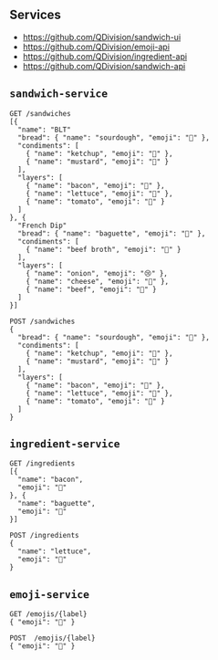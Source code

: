## Services
* https://github.com/QDivision/sandwich-ui
* https://github.com/QDivision/emoji-api
* https://github.com/QDivision/ingredient-api
* https://github.com/QDivision/sandwich-api

## `sandwich-service`

```
GET /sandwiches
[{
  "name": "BLT"
  "bread": { "name": "sourdough", "emoji": "🍞" },
  "condiments": [
    { "name": "ketchup", "emoji": "🍅" },
    { "name": "mustard", "emoji": "🌭" }
  ],
  "layers": [
    { "name": "bacon", "emoji": "🥓" },
    { "name": "lettuce", "emoji": "🥬" },
    { "name": "tomato", "emoji": "🍅" }
  ]
}, {
  "French Dip"
  "bread": { "name": "baguette", "emoji": "🥖" },
  "condiments": [
    { "name": "beef broth", "emoji": "🐄" }
  ],
  "layers": [
    { "name": "onion", "emoji": "😢" },
    { "name": "cheese", "emoji": "🧀" },
    { "name": "beef", "emoji": "🥩" }
  ]
}]

POST /sandwiches
{
  "bread": { "name": "sourdough", "emoji": "🍞" },
  "condiments": [
    { "name": "ketchup", "emoji": "🍅" },
    { "name": "mustard", "emoji": "🌭" }
  ],
  "layers": [
    { "name": "bacon", "emoji": "🥓" },
    { "name": "lettuce", "emoji": "🥬" },
    { "name": "tomato", "emoji": "🍅" }
  ]
}
```

## `ingredient-service`

```
GET /ingredients
[{
  "name": "bacon",
  "emoji": "🥓"
}, {
  "name": "baguette",
  "emoji": "🥖"
}]

POST /ingredients
{
  "name": "lettuce",
  "emoji": "🥬"
}
```

## `emoji-service`

```
GET /emojis/{label}
{ "emoji": "🥓" }

POST  /emojis/{label}
{ "emoji": "🥬" }
```
